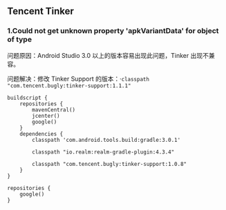 ## Tencent Tinker

### 1.Could not get unknown property 'apkVariantData' for object of type

问题原因：Android Studio 3.0 以上的版本容易出现此问题，Tinker 出现不兼容。

问题解决：修改 Tinker Support 的版本：·`classpath "com.tencent.bugly:tinker-support:1.1.1"`

```
buildscript {
    repositories {
        mavenCentral()
        jcenter()
        google()
    }
    dependencies {
        classpath 'com.android.tools.build:gradle:3.0.1'

        classpath "io.realm:realm-gradle-plugin:4.3.4"

        classpath "com.tencent.bugly:tinker-support:1.0.8"
    }
}

repositories {
    google()
}
```

